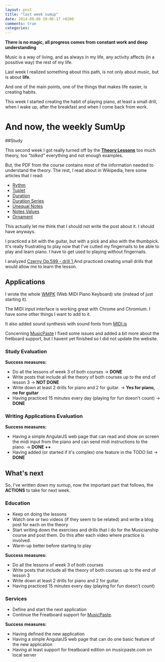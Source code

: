 ```yaml
---
layout: post
title: "last week sumup"
date: 2014-09-08 20:06:17 +0200
comments: true
categories: 
---
```


**There is no magic, all progress comes from constant work and deep understanding**

Music is a way of living, and as always in my life, any activity affects (in a possitive way) the rest of my life.

Last week I realized something about this path, is not only about music, but is about **life**.

And one of the main points, one of the things that makes life easier, is creating habits.

This week I started creating the habit of playing piano, at least a small drill, when I wake up, after the breakfast and when I come back from work. 

# And now, the weekly SumUp


##Study

This second week I got really turned off by the 
[**Theory Lessons**](https://class.coursera.org/musictheory-001/lecture)
 too much theory, too *"talked"* everything and not enough examples.

But, the PDF from the course contains most of the information needed to understand the theory. The rest, I read about in Wikipedia, here some articles that I read:


 * [Rythm](http://en.wikipedia.org/wiki/Rhythm)
 * [Tuplet](http://en.wikipedia.org/wiki/Tuplet)
 * [Duration](http://en.wikipedia.org/wiki/Duration_%28music%29)
 * [Duration Series](http://en.wikipedia.org/wiki/Duration_series)
 * [Unequal Notes](http://en.wikipedia.org/wiki/Notes_in%C3%A9gales)
 * [Notes Values](http://en.wikipedia.org/wiki/Note_value)
 * [Ornament](http://en.wikipedia.org/wiki/Ornament_%28music%29)

This actually let me think that I should not write the post about it. I should have anyways.

I practiced a bit with the guitar, but with a pick and also with the thumbpick. It's really frustrating to play now that I've cutted my fingernails to be able to play and learn piano. I have to get used to playing without fingernails.

I analyzed 
[Czerny Op.599 - drill 1 ](http://leomrocha.github.io/music/blog/2014/09/07/studying-piano-czerny-op-dot-599-1/)
And practiced creating small drills that would allow me to learn the lesson.

## Applications
I wrote the whole [WMPK](leomrocha.github.io/wmpk) (Web MIDI Piano Keyboard) site (instead of just starting it).

The MIDI input interface is working great with Chrome and Chromium. I have some other things I want to add to it.

It also added sound synthesis with sound fonts from [MIDI.js](http://mudcu.be/midi-js/)

Concerning [MusicPaste](musicpaste.com) I fixed some issues and added a bit more about the fretboard support, but I havent yet finished so I did not update the website.


### Study Evaluation

**Success measures:**

 * Do all the lessons of week 3 of both courses  -> **DONE**
 * Write posts that include all the theory of both courses up to the end of lesson 3  -> **NOT DONE**
 * Write down at least 2 drills for piano and 2 for guitar.  -> **Yes for piano, no for guitar**
 * Having practiced 15 minutes every day (playing for fun doesn't count)  -> **DONE**


### Writing Applications Evaluation

**Success measures:**

 * Having a simple AngularJS web page that can read and show on screen the midi input from the piano and can send midi instructions to the piano.  -> **DONE ++**
 * Having added (or started if it's complex) one feature in the TODO list  -> **DONE**

## What's next

So, I've written down my sumup, now the important part that follows, the **ACTIONS** to take for next week.

### Education

 * Keep on doing the lessons
 * Watch one or two videos (if they seem to be related) and write a blog post for each on the theory
 * Start writing down the exercises and drills that I do for the Musicianship course and post them. Do this after each video where practice is involved.
 * Warm-up better before starting to play
 

**Success measures:**

 * Do all the lessons of week 3 of both courses
 * Write posts that include all the theory of both courses up to the end of lesson 3
 * Write down at least 2 drills for piano and 2 for guitar.
 * Having practiced 15 minutes every day (playing for fun doesn't count)
 
### Services

 * Define and start the next application
 * Continue the Freatboard support for [MusicPaste](http://musicpaste.com "MusicPaste").
 
**Success measures:**

 * Having defined the new application
 * Having a simple AngularJS web page that can do one basic feature of the new application
 * Having at least support for freatboard edition on musicpaste.com on local server


